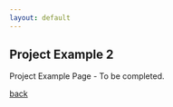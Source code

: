 ```yaml
---
layout: default
---
```


## Project Example 2 ###

Project Example Page - To be completed.

[back](./)
